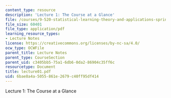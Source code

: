 ```yaml
---
content_type: resource
description: 'Lecture 1: The Course at a Glance'
file: /courses/9-520-statistical-learning-theory-and-applications-spring-2003/6bae8a4a5055861e2679c40ff95df414_lecture01.pdf
file_size: 60401
file_type: application/pdf
learning_resource_types:
- Lecture Notes
license: https://creativecommons.org/licenses/by-nc-sa/4.0/
ocw_type: OCWFile
parent_title: Lecture Notes
parent_type: CourseSection
parent_uid: c3405bb5-75a1-6db6-0da2-86904c35ff6c
resourcetype: Document
title: lecture01.pdf
uid: 6bae8a4a-5055-861e-2679-c40ff95df414
---
```

Lecture 1: The Course at a Glance